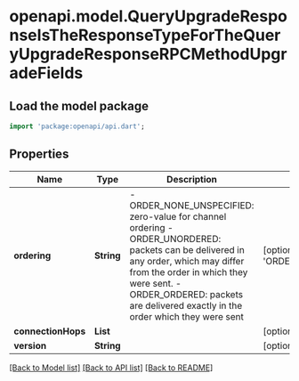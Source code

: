 # openapi.model.QueryUpgradeResponseIsTheResponseTypeForTheQueryUpgradeResponseRPCMethodUpgradeFields

## Load the model package
```dart
import 'package:openapi/api.dart';
```

## Properties
Name | Type | Description | Notes
------------ | ------------- | ------------- | -------------
**ordering** | **String** | - ORDER_NONE_UNSPECIFIED: zero-value for channel ordering  - ORDER_UNORDERED: packets can be delivered in any order, which may differ from the order in which they were sent.  - ORDER_ORDERED: packets are delivered exactly in the order which they were sent | [optional] [default to 'ORDER_NONE_UNSPECIFIED']
**connectionHops** | **List<String>** |  | [optional] [default to const []]
**version** | **String** |  | [optional] 

[[Back to Model list]](../README.md#documentation-for-models) [[Back to API list]](../README.md#documentation-for-api-endpoints) [[Back to README]](../README.md)


